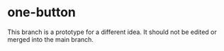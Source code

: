 # one-button

This branch is a prototype for a different idea. It should not be edited or merged into the main branch.
